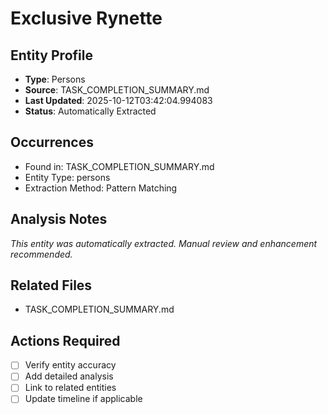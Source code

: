 # Exclusive Rynette

## Entity Profile
- **Type**: Persons
- **Source**: TASK_COMPLETION_SUMMARY.md
- **Last Updated**: 2025-10-12T03:42:04.994083
- **Status**: Automatically Extracted

## Occurrences
- Found in: TASK_COMPLETION_SUMMARY.md
- Entity Type: persons
- Extraction Method: Pattern Matching

## Analysis Notes
*This entity was automatically extracted. Manual review and enhancement recommended.*

## Related Files
- TASK_COMPLETION_SUMMARY.md

## Actions Required
- [ ] Verify entity accuracy
- [ ] Add detailed analysis
- [ ] Link to related entities
- [ ] Update timeline if applicable
